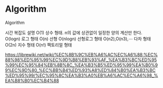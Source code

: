 # Algorithm
Algorithm

시간 복잡도	설명
O(1)	상수 형태. n의 값에 상관없이 일정한 양의 계산만 한다.
O(logn)	로그 형태
O(n)	선형
O(nlogn)	선형로그 형태
O(n2),O(n3),⋯	다차 형태
O(2n)	지수 형태
O(n!)	팩토리얼 형태


https://librewiki.net/wiki/%EC%8B%9C%EB%A6%AC%EC%A6%88:%EC%88%98%ED%95%99%EC%9D%B8%EB%93%AF_%EA%B3%BC%ED%95%99%EC%95%84%EB%8B%8C_%EA%B3%B5%ED%95%99%EA%B0%99%EC%9D%80_%EC%BB%B4%ED%93%A8%ED%84%B0%EA%B3%BC%ED%95%99/%EC%95%8C%EA%B3%A0%EB%A6%AC%EC%A6%98_%EA%B8%B0%EC%B4%88
